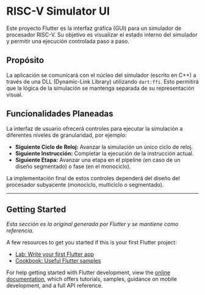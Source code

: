 # RISC-V Simulator UI

Este proyecto Flutter es la interfaz gráfica (GUI) para un simulador de procesador RISC-V. Su objetivo es visualizar el estado interno del simulador y permitir una ejecución controlada paso a paso.

## Propósito

La aplicación se comunicará con el núcleo del simulador (escrito en C++) a través de una DLL (Dynamic-Link Library) utilizando `dart:ffi`. Esto permitirá que la lógica de la simulación se mantenga separada de su representación visual.

## Funcionalidades Planeadas

La interfaz de usuario ofrecerá controles para ejecutar la simulación a diferentes niveles de granularidad, por ejemplo:

-   **Siguiente Ciclo de Reloj:** Avanzar la simulación un único ciclo de reloj.
-   **Siguiente Instrucción:** Completar la ejecución de la instrucción actual.
-   **Siguiente Etapa:** Avanzar una etapa en el pipeline (en caso de un diseño segmentado) o fase (en el monociclo).

La implementación final de estos controles dependerá del diseño del procesador subyacente (monociclo, multiciclo o segmentado).

---

## Getting Started

*Esta sección es la original generada por Flutter y se mantiene como referencia.*

A few resources to get you started if this is your first Flutter project:

- [Lab: Write your first Flutter app](https://docs.flutter.dev/get-started/codelab)
- [Cookbook: Useful Flutter samples](https://docs.flutter.dev/cookbook)

For help getting started with Flutter development, view the
[online documentation](https://docs.flutter.dev/), which offers tutorials,
samples, guidance on mobile development, and a full API reference.
